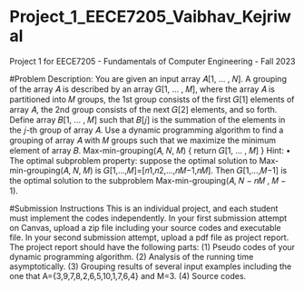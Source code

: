 # Project_1_EECE7205_Vaibhav_Kejriwal
Project 1 for EECE7205 - Fundamentals of Computer Engineering - Fall 2023


#Problem Description:
You are given an input array 𝐴[1, ... , 𝑁]. A grouping of the array 𝐴 is described by an array 𝐺[1, ... , 𝑀], where the array 𝐴 is partitioned into 𝑀 groups, the 1st group consists of the first 𝐺[1] elements of array 𝐴, the 2nd group consists of the next 𝐺[2] elements, and so forth. Define array 𝐵[1, ... , 𝑀] such that 𝐵[𝑗] is the summation of the elements in the 𝑗-th group of array 𝐴. Use a dynamic programming algorithm to find a grouping of array 𝐴 with 𝑀 groups such that we maximize the minimum element of array 𝐵.
Max-min-grouping(𝐴, 𝑁, 𝑀) {
return 𝐺[1, ... , 𝑀] }
Hint:
• The optimal subproblem property: suppose the optimal solution to Max-min-grouping(𝐴, 𝑁, 𝑀) is 𝐺[1,...,𝑀]=[𝑛1,𝑛2,...,𝑛𝑀−1,𝑛𝑀]. Then 𝐺[1,...,𝑀−1] is the optimal solution to the subproblem Max-min-grouping(𝐴, 𝑁 − 𝑛𝑀 , 𝑀 − 1).

#Submission Instructions
This is an individual project, and each student must implement the codes independently.
In your first submission attempt on Canvas, upload a zip file including your source codes and executable file.
In your second submission attempt, upload a pdf file as project report.
The project report should have the following parts: (1) Pseudo codes of your dynamic programming algorithm. (2) Analysis of the running time asymptotically. (3) Grouping results of several input examples including the one that A={3,9,7,8,2,6,5,10,1,7,6,4} and M=3. (4) Source codes.

